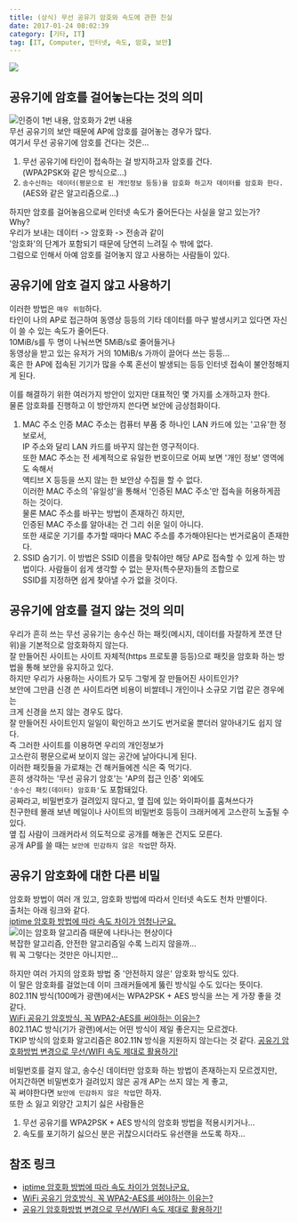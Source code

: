 ```yaml
---
title: (상식) 무선 공유기 암호와 속도에 관한 진실
date: 2017-01-24 08:02:39
category: [기타, IT]
tag: [IT, Computer, 인터넷, 속도, 암호, 보안]
---
```

![](thumb.png)  

## 공유기에 암호를 걸어놓는다는 것의 의미
![인증이 1번 내용, 암호화가 2번 내용](01.png)  
무선 공유기의 보안 때문에 AP에 암호를 걸어놓는 경우가 많다.  
여기서 무선 공유기에 암호를 건다는 것은...  
1. 무선 공유기에 타인이 접속하는 걸 방지하고자 암호를 건다.  
(WPA2PSK와 같은 방식으로...)  
2. `송수신하는 데이터(평문으로 된 개인정보 등등)을 암호화 하고자 데이터를 암호화 한다.`  
(AES와 같은 알고리즘으로...)

하지만 암호를 걸어놓음으로써 인터넷 속도가 줄어든다는 사실을 알고 있는가?  
Why?  
우리가 보내는 데이터 -> 암호화 -> 전송과 같이  
'암호화'의 단계가 포함되기 때문에 당연히 느려질 수 밖에 없다.  
그럼으로 인해서 아예 암호를 걸어놓지 않고 사용하는 사람들이 있다.  

## 공유기에 암호 걸지 않고 사용하기
이러한 방법은 `매우 위험`하다.  
타인이 나의 AP로 접근하여 동영상 등등의 기타 데이터를 마구 발생시키고 있다면
자신이 쓸 수 있는 속도가 줄어든다.  
10MiB/s를 두 명이 나눠쓰면 5MiB/s로 줄어들거나  
동영상을 받고 있는 유저가 거의 10MiB/s 가까이 끌어다 쓰는 등등...  
혹은 한 AP에 접속된 기기가 많을 수록 혼선이 발생되는 등등 인터넷 접속이 불안정해지게 된다.

이를 해결하기 위한 여러가지 방안이 있지만 대표적인 몇 가지를 소개하고자 한다.  
물론 암호화를 진행하고 이 방안까지 쓴다면 보안에 금상첨화이다.  

1. MAC 주소 인증
MAC 주소는 컴퓨터 부품 중 하나인 LAN 카드에 있는 '고유'한 정보로서,  
IP 주소와 달리 LAN 카드를 바꾸지 않는한 영구적이다.  
또한 MAC 주소는 전 세계적으로 유일한 번호이므로 어찌 보면 '개인 정보' 영역에도 속해서  
액티브 X 등등을 쓰지 않는 한 보안상 수집을 할 수 없다.  
이러한 MAC 주소의 '유일성'을 통해서 '인증된 MAC 주소'만 접속을 허용하게끔 하는 것이다.  
물론 MAC 주소를 바꾸는 방법이 존재하긴 하지만,  
인증된 MAC 주소를 알아내는 건 그리 쉬운 일이 아니다.  
또한 새로운 기기를 추가할 때마다 MAC 주소를 추가해야된다는 번거로움이 존재한다.  
2. SSID 숨기기.
이 방법은 SSID 이름을 맞춰야만 해당 AP로 접속할 수 있게 하는 방법이다.
사람들이 쉽게 생각할 수 없는 문자(특수문자)들의 조합으로  
SSID를 지정하면 쉽게 찾아낼 수가 없을 것이다.

## 공유기에 암호를 걸지 않는 것의 의미
우리가 흔히 쓰는 무선 공유기는 송수신 하는 패킷(메시지, 데이터를 자잘하게 쪼갠 단위)을 기본적으로 암호화하지 않는다.  
잘 만들어진 사이트는 사이트 자체적(https 프로토콜 등등)으로 패킷을 암호화 하는 방법을 통해 보안을 유지하고 있다.  
하지만 우리가 사용하는 사이트가 모두 그렇게 잘 만들어진 사이트인가?  
보안에 그만큼 신경 쓴 사이트라면 비용이 비쌀테니 개인이나 소규모 기업 같은 경우에는  
크게 신경을 쓰지 않는 경우도 많다.  
잘 만들어진 사이트인지 일일이 확인하고 쓰기도 번거로울 뿐더러 알아내기도 쉽지 않다.  
즉 그러한 사이트를 이용하면 우리의 개인정보가  
고스란히 평문으로써 보이지 않는 공간에 날아다니게 된다.  
이러한 패킷들을 가로채는 건 해커들에겐 식은 죽 먹기다.  
흔히 생각하는 '무선 공유기 암호'는 'AP의 접근 인증' 외에도  
`'송수신 패킷(데이터) 암호화'`도 포함돼있다.  
공짜라고, 비밀번호가 걸려있지 않다고, 옆 집에 있는 와이파이를 훔쳐쓰다가  
친구한테 몰래 보낸 메일이나 사이트의 비밀번호 등등이 크래커에게 고스란히 노출될 수 있다.  
옆 집 사람이 크래커라서 의도적으로 공개를 해놓은 건지도 모른다.  
공개 AP를 쓸 때는 `보안에 민감하지 않은 작업`만 하자.  

## 공유기 암호화에 대한 다른 비밀
암호화 방법이 여러 개 있고, 암호화 방법에 따라서 인터넷 속도도 천차 만별이다.  
출처는 아래 링크와 같다.  
[iptime 암호화 방법에 따라 속도 차이가 엄청나군요.](http://www.clien.net/cs2/bbs/board.php?bo_table=cm_iphonien&wr_id=1061462)  
![이는 암호화 알고리즘 때문에 나타나는 현상이다](speed.jpg)  
복잡한 알고리즘, 안전한 알고리즘일 수록 느리지 않을까...  
뭐 꼭 그렇다는 것만은 아니지만...

하지만 여러 가지의 암호화 방법 중 '안전하지 않은' 암호화 방식도 있다.  
이 말은 암호화를 걸었는데 이미 크래커들에게 뚫린 방식일 수도 있다는 뜻이다.  
802.11N 방식(100메가 광랜)에서는 WPA2PSK + AES 방식을 쓰는 게 가장 좋을 것 같다.  
[WiFi 공유기 암호방식, 꼭 WPA2-AES를 써야하는 이유는?](http://www.bodnara.co.kr/bbs/article.html?num=106786)  
802.11AC 방식(기가 광랜)에서는 어떤 방식이 제일 좋은지는 모르겠다.  
TKIP 방식의 암호화 알고리즘은 802.11N 방식을 지원하지 않는다는 것 같다.
[공유기 암호화방법 변경으로 무선/WIFI 속도 제대로 활용하기!](http://blog.daum.net/fachul/49)

비밀번호를 걸지 않고, 송수신 데이터만 암호화 하는 방법이 존재하는지 모르겠지만,  
어지간하면 비밀번호가 걸려있지 않은 공개 AP는 쓰지 않는 게 좋고,  
꼭 써야한다면 `보안에 민감하지 않은 작업`만 하자.  
또한 소 잃고 외양간 고치기 싫은 사람들은  
1. 무선 공유기를 WPA2PSK + AES 방식의 암호화 방법을 적용시키거나...  
2. 속도를 포기하기 싫으신 분은 귀찮으시더라도 유선랜을 쓰도록 하자...

## 참조 링크
* [iptime 암호화 방법에 따라 속도 차이가 엄청나군요.](http://www.clien.net/cs2/bbs/board.php?bo_table=cm_iphonien&wr_id=1061462)  
* [WiFi 공유기 암호방식, 꼭 WPA2-AES를 써야하는 이유는?](http://www.bodnara.co.kr/bbs/article.html?num=106786)  
* [공유기 암호화방법 변경으로 무선/WIFI 속도 제대로 활용하기!](http://blog.daum.net/fachul/49)